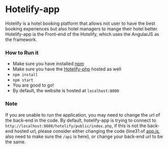 # Hotelify-app
Hotelify is a hotel booking platform that allows not user to have the best booking experiences but also hotel managers to mange their hotel better.
Hotelify-app is the Front-end of the Hotelify, which uses the AngularJS as the framework.

### How to Run it
* Make sure you have installed [npm](https://github.com/npm/cli)
* Make sure you have the [Hotelify-php](https://github.com/suiyoubi/hotelify-php) hosted as well
* ```npm install```
* ```npm start```
* You are good to go!
* By default, the website is hosted at ```localhost:8000```

### Note
If you are unable to run the application, you may need to change the url of the back-end in the code. By default, hotelify-app is trying to connect to ```http://localhost:8080/hotelify/public/index.php```, if this is not the back-end hosted url, please consider either changing the code (line31 of [app.js](app/app.js), also need to make sure the `/api` is here), or change your back-end url to be the same.



